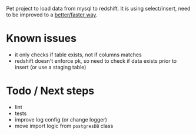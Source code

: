 Pet project to load data from mysql to redshift. 
It is using select/insert, need to be improved to a [better/faster way](https://www.integrate.io/blog/moving-data-from-mysql-to-redshift/).

# Known issues

- it only checks if table exists, not if columns matches
- redshift doesn't enforce pk, so need to check if data exists prior to insert (or use a staging table)

# Todo / Next steps

- lint
- tests
- improve log config (or change logger)
- move import logic from `postgresDB` class